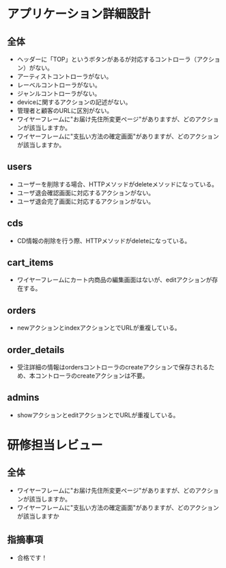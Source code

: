 # アプリケーション詳細設計
## 全体
- ヘッダーに「TOP」というボタンがあるが対応するコントローラ（アクション）がない。
- アーティストコントローラがない。
- レーベルコントローラがない。
- ジャンルコントローラがない。
- deviceに関するアクションの記述がない。
- 管理者と顧客のURLに区別がない。
- ワイヤーフレームに"お届け先住所変更ページ"がありますが、どのアクションが該当しますか。
- ワイヤーフレームに"支払い方法の確定画面"がありますが、どのアクションが該当しますか。

## users
- ユーザーを削除する場合、HTTPメソッドがdeleteメソッドになっている。
- ユーザ退会確認画面に対応するアクションがない。
- ユーザ退会完了画面に対応するアクションがない。

## cds
- CD情報の削除を行う際、HTTPメソッドがdeleteになっている。

## cart_items
- ワイヤーフレームにカート内商品の編集画面はないが、editアクションが存在する。

## orders
- newアクションとindexアクションとでURLが重複している。

## order_details
- 受注詳細の情報はordersコントローラのcreateアクションで保存されるため、本コントローラのcreateアクションは不要。

## admins
- showアクションとeditアクションとでURLが重複している。

# 研修担当レビュー
## 全体
- ワイヤーフレームに"お届け先住所変更ページ"がありますが、どのアクションが該当しますか。
- ワイヤーフレームに"支払い方法の確定画面"がありますが、どのアクションが該当しますか

## 指摘事項
- 合格です！
